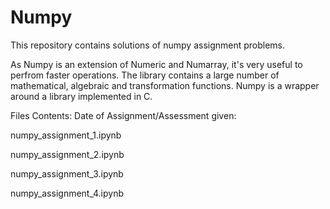 # Numpy

This repository contains solutions of numpy assignment problems.

As Numpy is an extension of Numeric and Numarray, it's very useful to perfrom faster operations. The library contains a large number of mathematical, algebraic and transformation functions. Numpy is a wrapper around a library implemented in C.


Files Contents: Date of Assignment/Assessment given:

numpy_assignment_1.ipynb

numpy_assignment_2.ipynb 

numpy_assignment_3.ipynb

numpy_assignment_4.ipynb 

